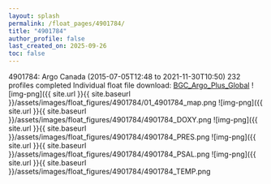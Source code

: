 ```yaml
---
layout: splash
permalink: /float_pages/4901784/
title: "4901784"
author_profile: false
last_created_on: 2025-09-26
toc: false
---
```

 
4901784: Argo Canada (2015-07-05T12:48 to 2021-11-30T10:50)
232 profiles completed
Individual float file download: [BGC_Argo_Plus_Global](https://ftp.soest.hawaii.edu/bgc_argo_plus/Individual_Floats/outliers_removed/4901784_Sprof_processed.nc)
![img-png]({{ site.url }}{{ site.baseurl }}/assets/images/float_figures/4901784/01_4901784_map.png
![img-png]({{ site.url }}{{ site.baseurl }}/assets/images/float_figures/4901784/4901784_DOXY.png
![img-png]({{ site.url }}{{ site.baseurl }}/assets/images/float_figures/4901784/4901784_PRES.png
![img-png]({{ site.url }}{{ site.baseurl }}/assets/images/float_figures/4901784/4901784_PSAL.png
![img-png]({{ site.url }}{{ site.baseurl }}/assets/images/float_figures/4901784/4901784_TEMP.png
